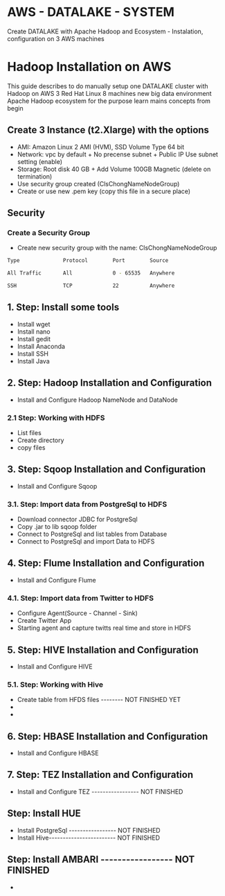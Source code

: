 # AWS - DATALAKE - SYSTEM
Create DATALAKE with Apache Hadoop and Ecosystem - Instalation, configuration on 3 AWS machines


# Hadoop Installation on AWS
This guide describes to do manually setup one DATALAKE cluster with Hadoop on AWS 3 Red Hat Linux 8 machines new big data environment Apache Hadoop ecosystem for the purpose learn mains concepts from begin 


## Create 3 Instance (t2.Xlarge) with the options
* AMI: Amazon Linux 2 AMI (HVM), SSD Volume Type 64 bit
* Network: vpc by default + No precense subnet + Public IP Use subnet  setting (enable)
* Storage: Root disk 40 GB + Add Volume 100GB Magnetic (delete on termination)
* Use security group created (ClsChongNameNodeGroup)
* Create or use new .pem key (copy this file in a secure place)

## Security

### Create a Security Group

* Create new security group with the name: ClsChongNameNodeGroup
```bash
Type              Protocol        Port        Source

All Traffic       All             0 - 65535   Anywhere   

SSH               TCP             22          Anywhere
```

## 1. Step: Install some tools
  * Install wget
  * Install nano
  * Install gedit
  * Install Anaconda
  * Install SSH
  * Install Java

## 2. Step: Hadoop Installation and Configuration
  * Install and Configure Hadoop NameNode and DataNode 
  
  
### 2.1 Step: Working with HDFS
  * List files 
  * Create directory
  * copy files 
  
  
## 3. Step: Sqoop Installation and Configuration
  * Install and Configure Sqoop


### 3.1. Step: Import data from PostgreSql to HDFS
  * Download connector JDBC for PostgreSql        
  * Copy .jar to lib sqoop folder  
  * Connect to PostgreSql and list tables from Database 
  * Connect to PostgreSql and import Data to HDFS 
 
 
## 4. Step: Flume Installation and Configuration
  * Install and Configure Flume


### 4.1. Step: Import data from Twitter to HDFS
  *  Configure Agent(Source - Channel - Sink)
  *  Create Twitter App
  *  Starting agent and capture twitts real time and store in HDFS
 
 
## 5. Step: HIVE Installation and Configuration
  * Install and Configure HIVE
      
### 5.1. Step: Working with Hive
  *  Create table from HFDS files -------- NOT FINISHED YET
  *  
  *  
  
## 6. Step: HBASE Installation and Configuration
  * Install and Configure HBASE
        
  
## 7. Step: TEZ Installation and Configuration
  * Install and Configure TEZ ----------------- NOT FINISHED
   
   
## Step: Install HUE
  * Install PostgreSql ----------------- NOT FINISHED
  * Install Hive------------------------ NOT FINISHED
 
 
## Step: Install AMBARI ----------------- NOT FINISHED
  * 
  
 

